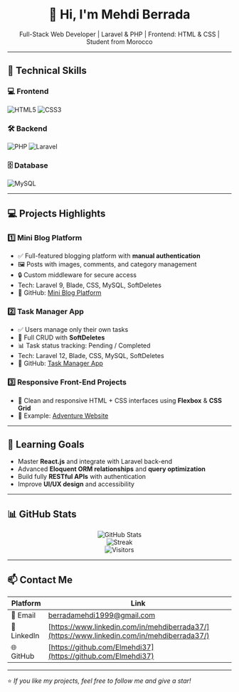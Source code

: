 <h1 align="center">👋 Hi, I'm Mehdi Berrada</h1>
<p align="center">Full-Stack Web Developer | Laravel & PHP | Frontend: HTML & CSS | Student from Morocco</p>

---

## 🧰 Technical Skills

### 💻 Frontend
![HTML5](https://img.shields.io/badge/HTML5-E34F26?style=for-the-badge&logo=html5&logoColor=white)
![CSS3](https://img.shields.io/badge/CSS3-1572B6?style=for-the-badge&logo=css3&logoColor=white)

### 🛠️ Backend
![PHP](https://img.shields.io/badge/PHP-777BB4?style=for-the-badge&logo=php&logoColor=white)
![Laravel](https://img.shields.io/badge/Laravel-F55247?style=for-the-badge&logo=laravel&logoColor=white)

### 🗄️ Database
![MySQL](https://img.shields.io/badge/MySQL-4479A1?style=for-the-badge&logo=mysql&logoColor=white)

---

## 💻 Projects Highlights

### 1️⃣ Mini Blog Platform
- ✅ Full-featured blogging platform with **manual authentication**  
- 🖼️ Posts with images, comments, and category management  
- 🔒 Custom middleware for secure access  
- Tech: Laravel 9, Blade, CSS, MySQL, SoftDeletes  
- 🔗 GitHub: [Mini Blog Platform](https://github.com/Elmehdi37/Adventure-Website)

### 2️⃣ Task Manager App
- ✅ Users manage only their own tasks  
- 📝 Full CRUD with **SoftDeletes**  
- 📊 Task status tracking: Pending / Completed  
- Tech: Laravel 12, Blade, CSS, MySQL, SoftDeletes  
- 🔗 GitHub: [Task Manager App](#)

### 3️⃣ Responsive Front-End Projects
- 🎨 Clean and responsive HTML + CSS interfaces using **Flexbox** & **CSS Grid**  
- 🔗 Example: [Adventure Website](https://github.com/Elmehdi37/Adventure-Website)

---

## 🌱 Learning Goals
- Master **React.js** and integrate with Laravel back-end  
- Advanced **Eloquent ORM relationships** and **query optimization**  
- Build fully **RESTful APIs** with authentication  
- Improve **UI/UX design** and accessibility  

---

## 📊 GitHub Stats

<p align="center">
  <img src="https://github-readme-stats.vercel.app/api?username=Elmehdi37&show_icons=true&theme=radical&count_private=true" alt="GitHub Stats" />
  <br/>
  <img src="https://github-readme-streak-stats.herokuapp.com/?user=Elmehdi37&theme=radical" alt="Streak" />
  <br/>
  <img src="https://komarev.com/ghpvc/?username=Elmehdi37&label=Profile%20views&color=blueviolet&style=flat" alt="Visitors" />
</p>

---

## 📫 Contact Me

| Platform | Link |
|---------|------|
| 📧 Email | [berradamehdi1999@gmail.com](mailto:berradamehdi1999@gmail.com) |
| 💼 LinkedIn | [https://www.linkedin.com/in/mehdiberrada37/](https://www.linkedin.com/in/mehdiberrada37/) |
| 🌐 GitHub | [https://github.com/Elmehdi37](https://github.com/Elmehdi37) |

---

⭐ _If you like my projects, feel free to follow me and give a star!_
